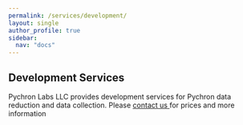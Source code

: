 ```yaml
---
permalink: /services/development/
layout: single
author_profile: true
sidebar:
  nav: "docs"
---
```




Development Services
--------------------

Pychron Labs LLC provides development services for Pychron data reduction and data collection. Please [contact us
](/contact/) for prices and more information

